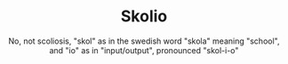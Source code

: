 <div align="center">

# Skolio

No, not scoliosis, "skol" as in the swedish word "skola" meaning "school", and "io" as in "input/output", pronounced "skol-i-o"

</div>
